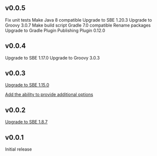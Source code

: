 v0.0.5
------
Fix unit tests
Make Java 8 compatible
Upgrade to SBE 1.20.3
Upgrade to Groovy 3.0.7
Make build script Gradle 7.0 compatible
Rename packages
Upgrade to Gradle Plugin Publishing Plugin 0.12.0

v0.0.4
------
Upgrade to SBE 1.17.0
Upgrade to Groovy 3.0.3

v0.0.3
------
[Upgrade to SBE 1.15.0](https://github.com/vontikov/sbe-gradle-plugin/issues/3)

[Add the ability to provide additional options](https://github.com/vontikov/sbe-gradle-plugin/issues/4)

v0.0.2
------
[Upgrade to SBE 1.8.7](https://github.com/vontikov/sbe-gradle-plugin/issues/2)

v0.0.1
------
Initial release
